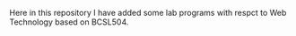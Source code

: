 Here in this repository I have added some lab programs with respct to Web Technology based on BCSL504. 
